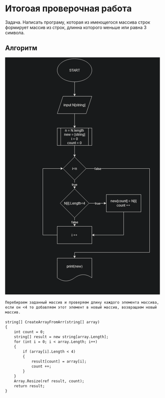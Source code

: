 # Итогоая проверочная работа

Задача. Написать програму, которая из имеющегося массива строк формирует массив из строк, длинна которого меньше или равна 3 символа.

## Алгоритм

![diag](diag.png)

```
Перебираем заданный массив и проверяем длину каждого элемента массива, если он <4 то добавляем этот элемент в новый массив, возвращаем новый массив.

string[] CreateArrayFromArr(string[] array)
{
    int count = 0;
    string[] result = new string[array.Length];
    for (int i = 0; i < array.Length; i++)
    {
        if (array[i].Length < 4)
        {
            result[count] = array[i];
            count ++;
        }
    }
    Array.Resize(ref result, count);
    return result;
}
```
